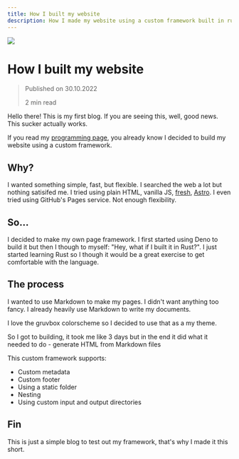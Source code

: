 ```yaml
---
title: How I built my website
description: How I made my website using a custom framework built in rust
---
```


![](https://www.pngitem.com/pimgs/m/346-3468947_images-rust-lang-ar21-rust-programming-language-logo.png)

# How I built my website

> Published on 30.10.2022
>
> 2 min read

Hello there! This is my first blog. If you are seeing this, well, good news.
This sucker actually works.

If you read my [programming page](/programming), you already know I decided
to build my website using a custom framework.

## Why?

I wanted something simple, fast, but flexible. I searched the web a lot
but nothing satisifed me. I tried using plain HTML, vanilla JS, [fresh](https://fresh.deno.dev),
[Astro](https://astro.build). I even tried using GitHub's Pages service.
Not enough flexibility.

## So...

I decided to make my own page framework. I first started using Deno to build it
but then I though to myself: "Hey, what if I built it in Rust?". I just started
learning Rust so I though it would be a great exercise to get comfortable with
the language.

## The process

I wanted to use Markdown to make my pages. I didn't want anything too fancy.
I already heavily use Markdown to write my documents.

I love the gruvbox colorscheme so I decided to use that as a my theme.

So I got to building, it took me like 3 days but in the end it
did what it needed to do - generate HTML from Markdown files

This custom framework supports:

* Custom metadata
* Custom footer
* Using a static folder
* Nesting
* Using custom input and output directories

## Fin

This is just a simple blog to test out my framework, that's why I made it this short.
